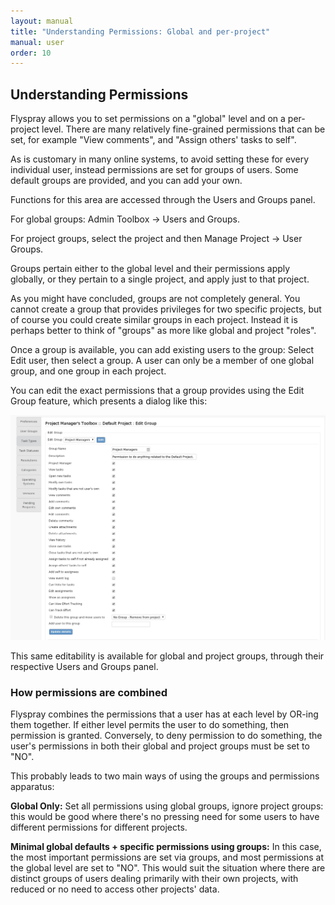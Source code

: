 ```yaml
---
layout: manual
title: "Understanding Permissions: Global and per-project"
manual: user
order: 10
---
```


## Understanding Permissions 
Flyspray allows you to set permissions on a "global" level and on a per-project level. 
There are many relatively fine-grained permissions that can be set, for example "View comments", and "Assign others' tasks to self".  

As is customary in many online systems, to avoid setting these for every individual user, instead permissions are set for groups of users. Some default groups are provided, and you can add your own. 

Functions for this area are accessed through the Users and Groups panel. 

For global groups: Admin Toolbox -> Users and Groups. 

For project groups, select the project and then Manage Project -> User Groups. 

Groups pertain either to the global level and their permissions apply globally, or they pertain to a single project, and apply just to that project. 

As you might have concluded, groups are not completely general. You cannot create a group that provides privileges for two specific projects, but of course you could create similar groups in each project. Instead it is perhaps better to think of "groups" as more like global and project "roles".

Once a group is available, you can add existing users to the group: Select Edit user, then select a group. A user can only be a member of one global group, and one group in each project.

You can edit the exact permissions that a group provides using the Edit Group feature, which presents a dialog like this:

<img src="/images/manual/projectgrouppermissions.jpg" class="img-responsive" alt="Project Group Permissions">

This same editability is available for global and project groups, through their respective Users and Groups panel.

### How permissions are combined

Flyspray combines the permissions that a user has at each level by OR-ing them together. If either level permits the user to do something, then permission is granted. Conversely, to deny permission to do something, the user's permissions in both their global and project groups must be set to "NO".

This probably leads to two main ways of using the groups and permissions apparatus:

**Global Only:**  Set all permissions using global groups, ignore project groups: this would be good where there's no pressing need for some users to have different permissions for different projects.

**Minimal global defaults + specific permissions using groups:** In this case, the most important permissions are set via groups, and most permissions at the global level are set to "NO". This would suit the situation where there are distinct groups of users dealing primarily with their own projects, with reduced or no need to access other projects' data.

